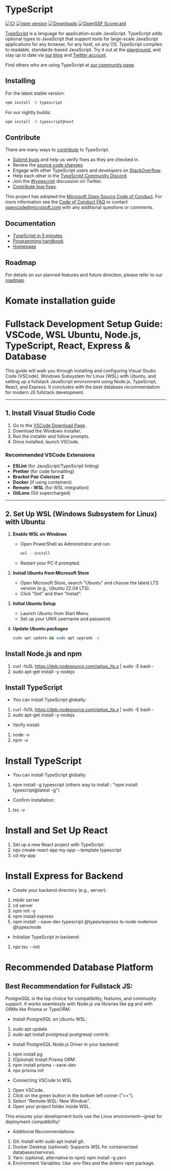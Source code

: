 
# TypeScript

[![CI](https://github.com/microsoft/TypeScript/actions/workflows/ci.yml/badge.svg)](https://github.com/microsoft/TypeScript/actions/workflows/ci.yml)
[![npm version](https://badge.fury.io/js/typescript.svg)](https://www.npmjs.com/package/typescript)
[![Downloads](https://img.shields.io/npm/dm/typescript.svg)](https://www.npmjs.com/package/typescript)
[![OpenSSF Scorecard](https://api.securityscorecards.dev/projects/github.com/microsoft/TypeScript/badge)](https://securityscorecards.dev/viewer/?uri=github.com/microsoft/TypeScript)


[TypeScript](https://www.typescriptlang.org/) is a language for application-scale JavaScript. TypeScript adds optional types to JavaScript that support tools for large-scale JavaScript applications for any browser, for any host, on any OS. TypeScript compiles to readable, standards-based JavaScript. Try it out at the [playground](https://www.typescriptlang.org/play/), and stay up to date via [our blog](https://blogs.msdn.microsoft.com/typescript) and [Twitter account](https://twitter.com/typescript).

Find others who are using TypeScript at [our community page](https://www.typescriptlang.org/community/).

## Installing

For the latest stable version:

```bash
npm install -D typescript
```

For our nightly builds:

```bash
npm install -D typescript@next
```

## Contribute

There are many ways to [contribute](https://github.com/microsoft/TypeScript/blob/main/CONTRIBUTING.md) to TypeScript.
* [Submit bugs](https://github.com/microsoft/TypeScript/issues) and help us verify fixes as they are checked in.
* Review the [source code changes](https://github.com/microsoft/TypeScript/pulls).
* Engage with other TypeScript users and developers on [StackOverflow](https://stackoverflow.com/questions/tagged/typescript).
* Help each other in the [TypeScript Community Discord](https://discord.gg/typescript).
* Join the [#typescript](https://twitter.com/search?q=%23TypeScript) discussion on Twitter.
* [Contribute bug fixes](https://github.com/microsoft/TypeScript/blob/main/CONTRIBUTING.md).

This project has adopted the [Microsoft Open Source Code of Conduct](https://opensource.microsoft.com/codeofconduct/). For more information see
the [Code of Conduct FAQ](https://opensource.microsoft.com/codeofconduct/faq/) or contact [opencode@microsoft.com](mailto:opencode@microsoft.com)
with any additional questions or comments.

## Documentation

*  [TypeScript in 5 minutes](https://www.typescriptlang.org/docs/handbook/typescript-in-5-minutes.html)
*  [Programming handbook](https://www.typescriptlang.org/docs/handbook/intro.html)
*  [Homepage](https://www.typescriptlang.org/)

## Roadmap

For details on our planned features and future direction, please refer to our [roadmap](https://github.com/microsoft/TypeScript/wiki/Roadmap).

# Komate installation guide

# Fullstack Development Setup Guide: VSCode, WSL Ubuntu, Node.js, TypeScript, React, Express & Database

This guide will walk you through installing and configuring Visual Studio Code (VSCode), Windows Subsystem for Linux (WSL) with Ubuntu, and setting up a fullstack JavaScript environment using Node.js, TypeScript, React, and Express. It concludes with the best database recommendation for modern JS fullstack development.

---

## 1. Install Visual Studio Code

1. Go to the [VSCode Download Page](https://code.visualstudio.com/).
2. Download the Windows installer.
3. Run the installer and follow prompts.
4. Once installed, launch VSCode.

### Recommended VSCode Extensions

- **ESLint** (for JavaScript/TypeScript linting)
- **Prettier** (for code formatting)
- **Bracket Pair Colorizer 2**
- **Docker** (if using containers)
- **Remote - WSL** (for WSL integration)
- **GitLens** (Git supercharged)

---

## 2. Set Up WSL (Windows Subsystem for Linux) with Ubuntu

1. **Enable WSL on Windows**
   - Open PowerShell as Administrator and run:
     ```powershell
     wsl --install
     ```
   - Restart your PC if prompted.

2. **Install Ubuntu from Microsoft Store**
   - Open Microsoft Store, search "Ubuntu" and choose the latest LTS version (e.g., Ubuntu 22.04 LTS).
   - Click “Get” and then “Install”.

3. **Initial Ubuntu Setup**
   - Launch Ubuntu from Start Menu.
   - Set up your UNIX username and password.

4. **Update Ubuntu packages**
   ```bash
   sudo apt update && sudo apt upgrade -y

## Install Node.js and npm
1. curl -fsSL https://deb.nodesource.com/setup_lts.x | sudo -E bash -
2. sudo apt-get install -y nodejs

## Install TypeScript
- You can install TypeScript globally:
1. curl -fsSL https://deb.nodesource.com/setup_lts.x | sudo -E bash -
2. sudo apt-get install -y nodejs
- Verify install:
1. node -v
2. npm -v

# Install TypeScript
- You can install TypeScript globally:
1. npm install -g typescript (others way to install : "npm install typescript@latest -g")
- Confirm installation:
1. tsc -v

# Install and Set Up React
1. Set up a new React project with TypeScript:
2. npx create-react-app my-app --template typescript
3. cd my-app

# Install Express for Backend
- Create your backend directory (e.g., server):

1. mkdir server
2. cd server
3. npm init -y
4. npm install express
5. npm install --save-dev typescript @types/express ts-node nodemon @types/node

- Initialize TypeScript in backend:
1. npx tsc --init

# Recommended Database Platform
## Best Recommendation for Fullstack JS:

PostgreSQL is the top choice for compatibility, features, and community support.
It works seamlessly with Node.js via libraries like pg and with ORMs like Prisma or TypeORM.
- Install PostgreSQL on Ubuntu WSL:
1. sudo apt update
2. sudo apt install postgresql postgresql-contrib

- Install PostgreSQL Node.js Driver in your backend:
1. npm install pg
2. (Optional) Install Prisma ORM:
3. npm install prisma --save-dev
4. npx prisma init

- Connecting VSCode to WSL
1. Open VSCode.
2. Click on the green button in the bottom left corner ("><").
3. Select "Remote-WSL: New Window".
4. Open your project folder inside WSL.

This ensures your development tools use the Linux environment—great for deployment compatibility!

- Additional Recommendations
1. Git: Install with sudo apt install git.
2. Docker Desktop (optional): Supports WSL for containerized databases/services.
3. Yarn: (optional, alternative to npm) npm install -g yarn
4. Environment Variables: Use .env files and the dotenv npm package.